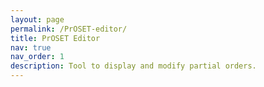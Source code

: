 ```yaml
---
layout: page
permalink: /PrOSET-editor/
title: PrOSET Editor
nav: true
nav_order: 1
description: Tool to display and modify partial orders.
---
```




